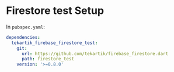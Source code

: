 # Firestore test Setup

In `pubspec.yaml`:

```yaml
dependencies:
  tekartik_firebase_firestore_test:
    git:
      url: https://github.com/tekartik/firebase_firestore.dart
      path: firestore_test
    version: '>=0.8.0'
```
